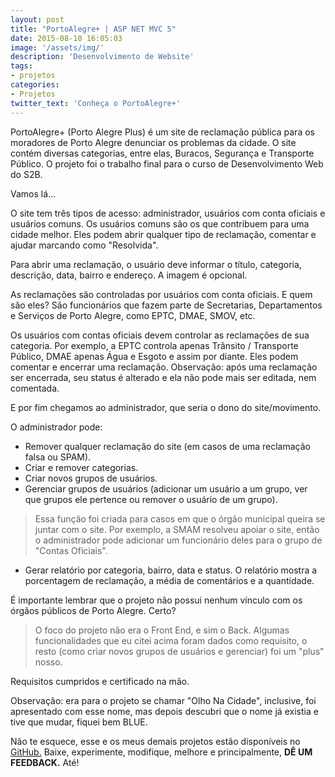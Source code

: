 ```yaml
---
layout: post
title: "PortoAlegre+ | ASP NET MVC 5"
date: 2015-08-10 16:05:03
image: '/assets/img/'
description: 'Desenvolvimento de Website'
tags:
- projetos  
categories:
- Projetos
twitter_text: 'Conheça o PortoAlegre+'
---
```


PortoAlegre+ (Porto Alegre Plus) é um site de reclamação pública para os moradores de Porto Alegre denunciar os problemas da cidade. O site contém diversas categorias, entre elas, Buracos, Segurança e Transporte Público. O projeto foi o trabalho final para o curso de Desenvolvimento Web do S2B.

Vamos lá...

O site tem três tipos de acesso: administrador, usuários com conta oficiais e usuários comuns. Os usuários comuns são os que contribuem para uma cidade melhor. Eles podem abrir qualquer tipo de reclamação, comentar e ajudar marcando como "Resolvida". 

Para abrir uma reclamação, o usuário deve informar o título, categoria, descrição, data, bairro e endereço. A imagem é opcional.

As reclamações são controladas por usuários com conta oficiais. E quem são eles? São funcionários que fazem parte de Secretarias, Departamentos e Serviços de Porto Alegre, como EPTC, DMAE, SMOV, etc.

Os usuários com contas oficiais devem controlar as reclamações de sua categoria. Por exemplo, a EPTC controla apenas Trânsito / Transporte Público, DMAE apenas Água e Esgoto e assim por diante. Eles podem comentar e encerrar uma reclamação. Observação: após uma reclamação ser encerrada, seu status é alterado e ela não pode mais ser editada, nem comentada.

E por fim chegamos ao administrador, que seria o dono do site/movimento.

O administrador pode: 

+ Remover qualquer reclamação do site (em casos de uma reclamação falsa ou SPAM).
+ Criar e remover categorias.
+ Criar novos grupos de usuários.
+ Gerenciar grupos de usuários (adicionar um usuário a um grupo, ver que grupos ele pertence ou remover o usuário de um grupo). 

<blockquote>Essa função foi criada para casos em que o órgão municipal queira se juntar com o site. Por exemplo, a SMAM resolveu apoiar o site, então o administrador pode adicionar um funcionário deles para o grupo de "Contas Oficiais".</blockquote>

+ Gerar relatório por categoria, bairro, data e status. O relatório mostra a porcentagem de reclamação, a média de comentários e a quantidade.  

É importante lembrar que o projeto não possui nenhum vínculo com os órgãos públicos de Porto Alegre. Certo?

<blockquote>O foco do projeto não era o Front End, e sim o Back. Algumas funcionalidades que eu citei acima foram dados como requisito, o resto (como criar novos grupos de usuários e gerenciar) foi um "plus" nosso.</blockquote>

Requisitos cumpridos e certificado na mão. 

Observação: era para o projeto se chamar "Olho Na Cidade", inclusive, foi apresentado com esse nome, mas depois descubri que o nome já existia e tive que mudar, fiquei bem BLUE.

Não te esquece, esse e os meus demais projetos estão disponíveis no [GitHub.][portoalegreplus] Baixe, experimente, modifique, melhore e principalmente, **DÊ UM FEEDBACK.** Até!

[portoalegreplus]: https://github.com/AbreuNaWeb/porto-alegre-plus